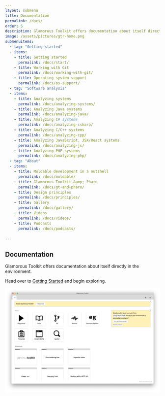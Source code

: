 ```yaml
---
layout: submenu
title: Documentation
permalink: /docs/
order: 5
description: Glamorous Toolkit offers documentation about itself directly in the environment.
image: /assets/pictures/gtr-home.png
submenuitems:
  - tag: "Getting started"
  - items:
    - title: Getting started
      permalink: /docs/start/
    - title: Working with Git
      permalink: /docs/working-with-git/
    - title: Operating system support
      permalink: /docs/os-support/
  - tag: "Software analysis"
  - items:
    - title: Analyzing systems
      permalink: /docs/analyzing-systems/
    - title: Analyzing Java systems
      permalink: /docs/analyzing-java/
    - title: Analyzing C# systems
      permalink: /docs/analyzing-csharp/
    - title: Analyzing C/C++ systems
      permalink: /docs/analyzing-cpp/
    - title: Analyzing JavaScript, JSX/React systems
      permalink: /docs/analyzing-js/
    - title: Analyzing PHP systems
      permalink: /docs/analyzing-php/
  - tag: "About"
  - items:
    - title: Moldable development in a nutshell
      permalink: /docs/moldable/
    - title: Glamorous Toolkit &amp; Pharo
      permalink: /docs/gt-and-pharo/
    - title: Design principles
      permalink: /docs/principles/
    - title: Gallery
      permalink: /docs/gallery/
    - title: Videos
      permalink: /docs/videos/
    - title: Podcasts
      permalink: /docs/podcasts/

---
```


<section id="doc">
  <div class="container pt-5 pb-5 jumbotron-small">
    <div class="row">
      <div class="col-md-12">
        <h1>Documentation</h1>
        <p class="lead">Glamorous Toolkit offers documentation about itself directly in the environment.</p>
        <p class="lead">
          Head over to <a href="/docs/start/">Getting Started</a> and begin exploring.
        </p>
        <p>
          <img src="/assets/pictures/gtr-home.png"/>
        </p>
      </div>
    </div>
  </div>
</section>
